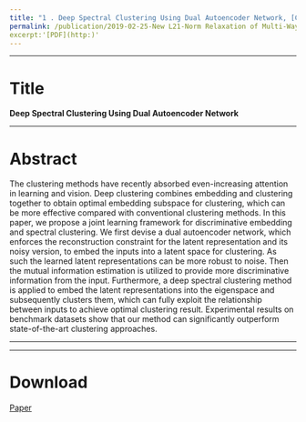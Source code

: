 ```yaml
---
title: "1 . Deep Spectral Clustering Using Dual Autoencoder Network, [CVPR'19]"
permalink: /publication/2019-02-25-New L21-Norm Relaxation of Multi-Way Graph Cut for Clustering
excerpt:'[PDF](http:)'
---
```


---
# Title
__Deep Spectral Clustering Using Dual Autoencoder Network__  

---
# Abstract

The clustering methods have recently absorbed even-increasing attention in learning and vision. Deep clustering combines embedding and clustering together to obtain optimal embedding subspace for clustering, which can be more effective compared with conventional clustering methods. In this paper, we propose a joint learning framework for discriminative embedding and spectral clustering. We first devise a dual autoencoder network, which enforces the reconstruction constraint for the latent representation and its noisy version, to embed the inputs into a latent space for clustering. As such the learned latent representations can be more robust to noise. Then the mutual information estimation is utilized to provide more discriminative information from the input. Furthermore, a deep spectral clustering method is applied to embed the latent representations into the eigenspace and subsequently clusters them, which can fully exploit the relationship between inputs to achieve optimal clustering result. Experimental results on benchmark datasets show that our method can significantly outperform state-of-the-art clustering approaches.



---


---
# Download
[Paper](http://openaccess.thecvf.com/content_CVPR_2019/papers/Yang_Deep_Spectral_Clustering_Using_Dual_Autoencoder_Network_CVPR_2019_paper.pdf)



